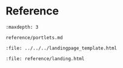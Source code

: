 # Reference

```{toctree}
:maxdepth: 3

reference/portlets.md
```

```{raw} html
:file: ../../../landingpage_template.html
```

```{raw} html
:file: reference/landing.html
```
